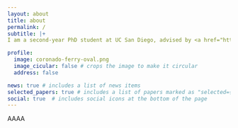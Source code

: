 ```yaml
---
layout: about
title: about
permalink: /
subtitle: |+
I am a second-year PhD student at UC San Diego, advised by <a href="https://roseyu.com/">Prof. Rose Yu</a>.

profile:
  image: coronado-ferry-oval.png
  image_cicular: false # crops the image to make it circular
  address: false

news: true # includes a list of news items
selected_papers: true # includes a list of papers marked as "selected={true}"
social: true  # includes social icons at the bottom of the page
---
```


AAAA